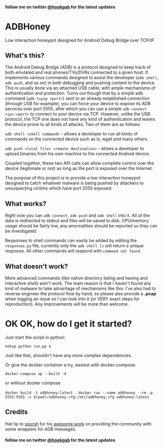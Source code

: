 #### follow me on twitter [@hookgab](https://twitter.com/hookgab) for the latest updates

# ADBHoney
Low interaction honeypot designed for Android Debug Bridge over TCP/IP

## What's this?
The Android Debug Bridge (ADB) is a protocol designed to keep track of both emulated and real phones/TVs/DVRs connected to a given host. It implements various commands designed to assist the developer (`adb shell`, `adb push`, and so on) in both debugging and pushing content to the device. This is usually done via an attached USB cable, with ample mechanisms of authentication and protection. Turns out though that by a simple adb command (`adb tcpip <port>`) sent to an already established connection (through USB for example), you can force your device to expose its ADB services over port 5555, after which you can use a simple `adb connect <ip>:<port>` to connect to your device via TCP. However, unlike the USB protocol, the TCP one does not have any kind of authentication and leaves the device prone to all kinds of attacks. Two of them are as follows:

`adb shell <shell command>` - allows a developer to run all kinds of commands on the connected device such as ls, wget and many others.

`adb push <local file> <remote destination>` - allows a developer to upload binaries from his own machine to the connected Android device.

Coupled together, these two API calls can allow complete control over the device (legitimate or not) as long as the port is exposed over the Internet.
  
The purpose of this project is to provide a low interaction honeypot designed to catch whatever malware is being pushed by attackers to unsuspecting victims which have port 5555 exposed.

## What works?
Right now you can `adb connect`, `adb push` and `adb shell` into it. All of the data is redirected to stdout and files will be saved to disk. CPU/memory usage should be fairly low, any anormalities should be reported so they can be investigated.

Responses to shell commands can easily be added by editing the `responses.py` file, currently only the `adb shell ls` will return a unique response. All other commands will respond with `command not found`

## What doesn't work?
More advanced commands (like native directory listing and having and interactive shell) won't work. The main reason is that I haven't found any kind of malware to take advantage of mechanisms like this. I've also had to reverse engineer the protocol flow by hand, so please also provide a **.pcap** when logging an issue so I can look into it (or VERY exact steps for reproduction). Any improvements will be more than welcome.

# OK OK, how do I get it started?
Just start the script in python:

`nohup python run.py &`

Just like that, shouldn't have any more complex dependencies.

Or give the docker container a try, easiest with docker-compose:

`docker-compose up --build -d` 

or without docker compose

`docker build -t adbhoney:latest .`
`docker run --name adbhoney --rm -p 5555:5555 -v $(pwd)/adbhoney.cfg:/etc/adbhoney.cfg adbhoney:latest`

## Credits
Hat tip to [sporsh](https://github.com/sporsh) for his [awesome work](https://github.com/sporsh/twisted-adb/blob/master/adb/protocol.py) on providing the community with some wrappers for ADB messages.

#### follow me on twitter [@hookgab](https://twitter.com/hookgab) for the latest updates

